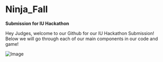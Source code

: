 # Ninja_Fall
**Submission for IU Hackathon**


Hey Judges, welcome to our Github for our IU Hackathon Submission! Below we will go through each of our main components in our code and game!

![Image](https://www.google.com/imgres?imgurl=https%3A%2F%2Fcdn.pixabay.com%2Fphoto%2F2015%2F04%2F23%2F22%2F00%2Ftree-736885__480.jpg&imgrefurl=https%3A%2F%2Fpixabay.com%2Fimages%2Fsearch%2Fnature%2F&tbnid=DH7p1w2o_fIU8M&vet=12ahUKEwiO-IOy9Jn2AhUWGs0KHWTwD08QMygBegUIARDWAQ..i&docid=Ba_eiczVaD9-zM&w=771&h=480&q=image&ved=2ahUKEwiO-IOy9Jn2AhUWGs0KHWTwD08QMygBegUIARDWAQ)

